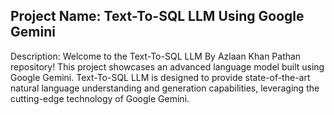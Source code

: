 ## Project Name: Text-To-SQL LLM Using Google Gemini 
Description: 
Welcome to the Text-To-SQL LLM By Azlaan Khan Pathan repository! This project showcases an advanced language model built using Google Gemini. Text-To-SQL LLM is designed to provide state-of-the-art natural language understanding and generation capabilities, leveraging the cutting-edge technology of Google Gemini.
